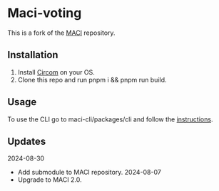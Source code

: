 # Maci-voting

This is a fork of the [MACI](https://github.com/privacy-scaling-explorations/maci) repository.

## Installation
1. Install [Circom](https://docs.circom.io/getting-started/installation/) on your OS.
2. Clone this repo and run pnpm i && pnpm run build.
## Usage
To use the CLI go to maci-cli/packages/cli and follow the [instructions](https://maci.pse.dev/docs/developers-references/typescript-code/cli).

## Updates
2024-08-30
- Add submodule to MACI repository.
2024-08-07
- Upgrade to MACI 2.0.
